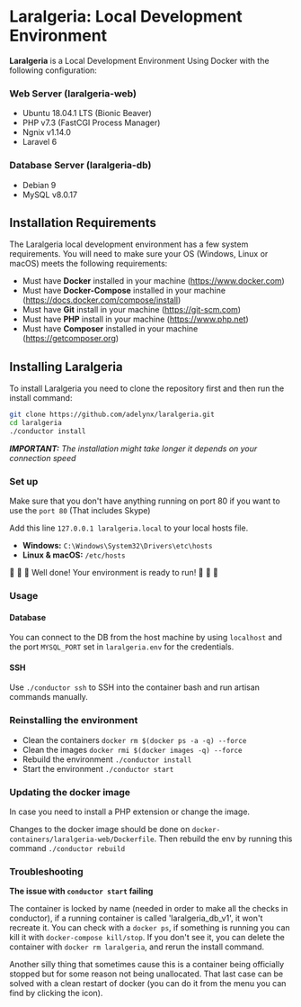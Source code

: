 # Laralgeria: Local Development Environment

**Laralgeria** is a Local Development Environment Using Docker with the following configuration:
### Web Server (laralgeria-web)  
- Ubuntu 18.04.1 LTS (Bionic Beaver)
- PHP v7.3 (FastCGI Process Manager)
- Ngnix v1.14.0
- Laravel 6

### Database Server (laralgeria-db)  
- Debian 9
- MySQL v8.0.17

## Installation Requirements

The Laralgeria local development environment has a few system requirements. You will need to make sure your OS (Windows, Linux or macOS) meets the following requirements:

- Must have **Docker** installed in your machine (https://www.docker.com)
- Must have **Docker-Compose** installed in your machine (https://docs.docker.com/compose/install)
- Must have **Git** install in your machine (https://git-scm.com)
- Must have **PHP** install in your machine (https://www.php.net)
- Must have **Composer** installed in your machine (https://getcomposer.org)

## Installing Laralgeria

To install Laralgeria you need to clone the repository first and then run the install command:

```bash
git clone https://github.com/adelynx/laralgeria.git
cd laralgeria
./conductor install
```

_**IMPORTANT:** The installation might take longer it depends on your connection speed_

### Set up

Make sure that you don't have anything running on port 80 if you want to use the `port 80` (That includes Skype)

Add this line `127.0.0.1 laralgeria.local` to your local hosts file.

- **Windows:** `C:\Windows\System32\Drivers\etc\hosts`
- **Linux & macOS:** `/etc/hosts`

🎉 🎉 🎉 Well done! Your environment is ready to run! 🎉 🎉 🎉

### Usage

#### Database

You can connect to the DB from the host machine by using `localhost` and the port `MYSQL_PORT` set in `laralgeria.env` for the credentials.

#### SSH

Use `./conductor ssh` to SSH into the container bash and run artisan commands manually.  

### Reinstalling the environment

- Clean the containers `docker rm $(docker ps -a -q) --force`
- Clean the images `docker rmi $(docker images -q) --force`
- Rebuild the environment `./conductor install`
- Start the environment `./conductor start`

### Updating the docker image

In case you need to install a PHP extension or change the image.

Changes to the docker image should be done on `docker-containers/laralgeria-web/Dockerfile`. Then rebuild the env by running this command `./conductor rebuild`

### Troubleshooting

**The issue with `conductor start` failing**

The container is locked by name (needed in order to make all the checks in conductor), if a running container is called 'laralgeria_db_v1', it won't recreate it.
You can check with a `docker ps`, if something is running you can kill it with `docker-compose kill/stop`.
If you don't see it, you can delete the container with `docker rm laralgeria`, and rerun the install command.

Another silly thing that sometimes cause this is a container being officially stopped but for some reason not being unallocated. That last case can be solved with a clean restart of docker (you can do it from the menu you can find by clicking the icon).
